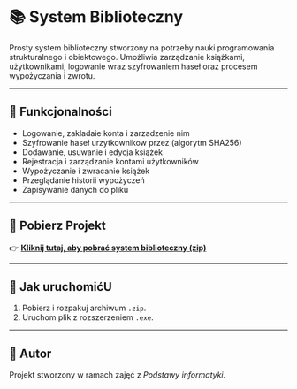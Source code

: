 # 📚 System Biblioteczny

Prosty system biblioteczny stworzony na potrzeby nauki programowania strukturalnego i obiektowego. Umożliwia zarządzanie książkami, użytkownikami, logowanie wraz szyfrowaniem haseł oraz procesem wypożyczania i zwrotu.

---

## 🔧 Funkcjonalności

- Logowanie, zakladaie konta i zarzadzenie nim
- Szyfrowanie haseł urzytkownikow przez (algorytm SHA256)
- Dodawanie, usuwanie i edycja książek
- Rejestracja i zarządzanie kontami użytkowników
- Wypożyczanie i zwracanie książek
- Przeglądanie historii wypożyczeń
- Zapisywanie danych do pliku

---

## 💾 Pobierz Projekt

👉 **[Kliknij tutaj, aby pobrać system biblioteczny (zip)](https://drive.google.com/drive/folders/1KiGKir1TiockJMKqjKZNByFAe1EEmQ5a?usp=sharing)**

---

## 🚀 Jak uruchomićU

1. Pobierz i rozpakuj archiwum `.zip`.
2. Uruchom plik z rozszerzeniem `.exe`.

---

## 👤 Autor

Projekt stworzony w ramach zajęć z *Podstawy informatyki*.
